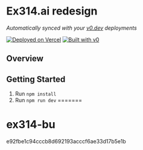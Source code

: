 # Ex314.ai redesign

*Automatically synced with your [v0.dev](https://v0.dev) deployments*

[![Deployed on Vercel](https://img.shields.io/badge/Deployed%20on-Vercel-black?style=for-the-badge&logo=vercel)](https://vercel.com/ex314/v0-ex314-ai-redesign)
[![Built with v0](https://img.shields.io/badge/Built%20with-v0.dev-black?style=for-the-badge)](https://v0.dev/chat/projects/iGlGuDqAo8c)

## Overview


## Getting Started

1. Run `npm install`
2. Run `npm run dev`
=======
# ex314-bu
 e92fbe1c94cccb8d692193acccf6ae33d17b5e1b
